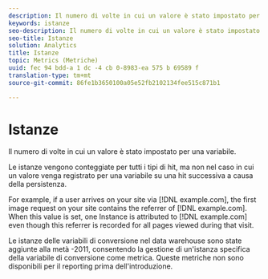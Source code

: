 ```yaml
---
description: Il numero di volte in cui un valore è stato impostato per una variabile.
keywords: istanze
seo-description: Il numero di volte in cui un valore è stato impostato per una variabile.
seo-title: Istanze
solution: Analytics
title: Istanze
topic: Metrics (Metriche)
uuid: fec 94 bdd-a 1 dc -4 cb 0-8983-ea 575 b 69589 f
translation-type: tm+mt
source-git-commit: 86fe1b3650100a05e52fb2102134fee515c871b1

---
```



# Istanze

Il numero di volte in cui un valore è stato impostato per una variabile.

Le istanze vengono conteggiate per tutti i tipi di hit, ma non nel caso in cui un valore venga registrato per una variabile su una hit successiva a causa della persistenza.

For example, if a user arrives on your site via [!DNL example.com], the first image request on your site contains the referrer of [!DNL example.com]. When this value is set, one Instance is attributed to [!DNL example.com] even though this referrer is recorded for all pages viewed during that visit.

Le istanze delle variabili di conversione nel data warehouse sono state aggiunte alla metà -2011, consentendo la gestione di un'istanza specifica della variabile di conversione come metrica. Queste metriche non sono disponibili per il reporting prima dell'introduzione.
